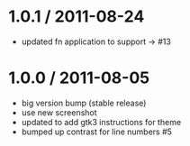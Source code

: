 
1.0.1 / 2011-08-24 
==================

  * updated fn application to support -> #13

1.0.0 / 2011-08-05 
==================

  * big version bump (stable release)
  * use new screenshot
  * updated to add gtk3 instructions for theme
  * bumped up contrast for line numbers #5
